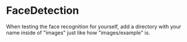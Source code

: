 # FaceDetection

When testing the face recognition for yourself, add a directory with your name inside of "images" just like how "images/example" is.
